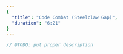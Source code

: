 ```yaml
---
{
  "title": "Code Combat (Steelclaw Gap)",
  "duration": "6:21"
}
---
```


```js
// @TODO: put proper description
```
